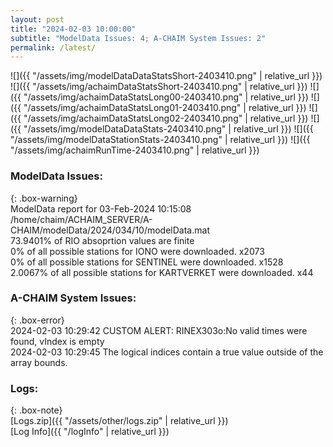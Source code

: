 ```yaml
---
layout: post
title: "2024-02-03 10:00:00"
subtitle: "ModelData Issues: 4; A-CHAIM System Issues: 2"
permalink: /latest/
---
```


![]({{ "/assets/img/modelDataDataStatsShort-2403410.png" | relative_url }})
![]({{ "/assets/img/achaimDataStatsShort-2403410.png" | relative_url }})
![]({{ "/assets/img/achaimDataStatsLong00-2403410.png" | relative_url }})
![]({{ "/assets/img/achaimDataStatsLong01-2403410.png" | relative_url }})
![]({{ "/assets/img/achaimDataStatsLong02-2403410.png" | relative_url }})
![]({{ "/assets/img/modelDataDataStats-2403410.png" | relative_url }})
![]({{ "/assets/img/modelDataStationStats-2403410.png" | relative_url }})
![]({{ "/assets/img/achaimRunTime-2403410.png" | relative_url }})


### ModelData Issues:  
  
{: .box-warning}  
 ModelData report for 03-Feb-2024 10:15:08   
 /home/chaim/ACHAIM_SERVER/A-CHAIM/modelData/2024/034/10/modelData.mat   
 73.9401% of RIO absoprtion values are finite   
 0% of all possible stations for IONO were downloaded. x2073   
 0% of all possible stations for SENTINEL were downloaded. x1528   
 2.0067% of all possible stations for KARTVERKET were downloaded. x44   
  
### A-CHAIM System Issues:  
  
{: .box-error}  
2024-02-03 10:29:42 CUSTOM ALERT: RINEX303o:No valid times were found, vIndex is empty  
2024-02-03 10:29:45 The logical indices contain a true value outside of the array bounds.  

### Logs:  
  
{: .box-note}  
[Logs.zip]({{ "/assets/other/logs.zip" | relative_url }})  
[Log Info]({{ "/logInfo" | relative_url }})  

